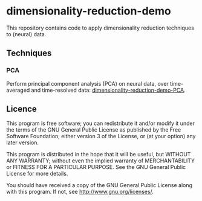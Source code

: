 # dimensionality-reduction-demo

This repository contains code to apply dimensionality reduction techniques to (neural) data. 

## Techniques

### PCA
Perform principal component analysis (PCA) on neural data, over time-averaged and time-resolved data: 
[dimensionality-reduction-demo-PCA](./dimensionality-reduction-demo-PCA.ipynb).

## Licence
This program is free software; you can redistribute it and/or modify it under the terms of the GNU General Public License as published by the Free Software Foundation; either version 3 of the License, or (at your option) any later version.

This program is distributed in the hope that it will be useful, but WITHOUT ANY WARRANTY; without even the implied warranty of MERCHANTABILITY or FITNESS FOR A PARTICULAR PURPOSE. See the GNU General Public License for more details.

You should have received a copy of the GNU General Public License along with this program. If not, see http://www.gnu.org/licenses/.